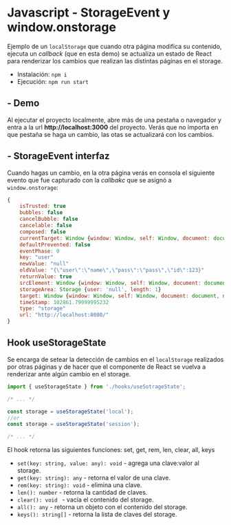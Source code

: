 # Javascript - StorageEvent y window.onstorage

Ejemplo de un `localStorage` que cuando otra página modifica su contenido, ejecuta un *callback* (que en esta demo) se actualiza un estado de React para renderizar los cambios que realizan las distintas páginas en el storage.

- Instalación: `npm i`
- Ejecución: `npm run start`

## - Demo

Al ejecutar el proyecto localmente, abre más de una pestaña o navegador y entra a la url **http://localhost:3000** del proyecto. Verás que no importa en que pestaña se haga un cambio, las otas se actualizará con los cambios.

## - StorageEvent interfaz
Cuando hagas un cambio, en la otra página verás en consola el siguiente evento que fue capturado con la *callbakc* que se asignó a `window.onstorage`:
```js
{
    isTrusted: true
    bubbles: false
    cancelBubble: false
    cancelable: false
    composed: false
    currentTarget: Window {window: Window, self: Window, document: document, name: '', location: Location, …}
    defaultPrevented: false
    eventPhase: 0
    key: "user"
    newValue: "null"
    oldValue: "{\"user\":\"name\",\"pass\":\"pass\",\"id\":123}"
    returnValue: true
    srcElement: Window {window: Window, self: Window, document: document, name: '', location: Location, …}
    storageArea: Storage {user: 'null', length: 1}
    target: Window {window: Window, self: Window, document: document, name: '', location: Location, …}
    timeStamp: 102861.79999995232
    type: "storage"
    url: "http://localhost:8080/"
}
```

## Hook useStorageState
Se encarga de setear la detección de cambios en el `localStorage` realizados por otras páginas y de hacer que el componente de React se vuelva a renderizar ante algún cambio en el storage.

```js
import { useStorageState } from './hooks/useSotrageState';

/* ... */

const storage = useStorageState('local');
//or
const storage = useStorageState('session');

/* ... */
```

El hook retorna las siguientes funciones: set, get, rem, len, clear, all, keys
- `set(key: string, value: any): void` - agrega una clave:valor al storage.
- `get(key: string): any` - retorna el valor de una clave.
- `rem(key: string): void` - elimina una clave.
- `len(): number` - retorna la cantidad de claves.
- `clear(): void ` - vacía el contenido del storage.
- `all(): any` - retorna un objeto con el contenido del storage.
- `keys(): string[]` - retorna la lista de claves del storage.